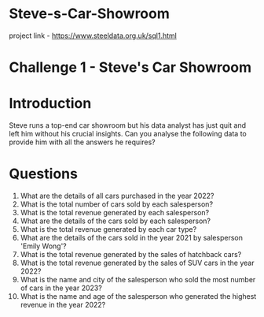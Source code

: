 # Steve-s-Car-Showroom
 project link - https://www.steeldata.org.uk/sql1.html

# Challenge 1 - Steve's Car Showroom


# Introduction
Steve runs a top-end car showroom but his data analyst has just quit and left him without his crucial insights.
Can you analyse the following data to provide him with all the answers he requires?

# Questions
1. What are the details of all cars purchased in the year 2022?
2. What is the total number of cars sold by each salesperson?
3. What is the total revenue generated by each salesperson?
4. What are the details of the cars sold by each salesperson?
5. What is the total revenue generated by each car type?
6. What are the details of the cars sold in the year 2021 by salesperson 'Emily Wong'?
7. What is the total revenue generated by the sales of hatchback cars?
8. What is the total revenue generated by the sales of SUV cars in the year 2022?
9. What is the name and city of the salesperson who sold the most number of cars in the year 2023?
10. What is the name and age of the salesperson who generated the highest revenue in the year 2022?
 
